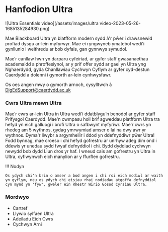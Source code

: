 # Hanfodion Ultra

![Ultra Essentials video](/assets/images/ultra video-2023-05-26-1685135284930.png)

Mae Blackboard Ultra yn blatfform modern sydd â'r pŵer i drawsnewid profiad dysgu ar-lein myfyrwyr. Mae ei ryngwyneb ymatebol wedi'i gynllunio i weithredu ar bob dyfais, gan gynnwys symudol.

Mae’r canllaw hwn yn darparu cyfeiriad, ar gyfer staff gwasanaethau academaidd a phroffesiynol, ar y prif offer sydd ar gael yn Ultra yng Nghaerdydd, gyda Chanllawiau Cychwyn Cyflym ar gyfer cyd-destun Caerdydd a dolenni i gymorth ar-lein cynhwysfawr.

Os oes angen mwy o gymorth arnoch, cysylltwch â DigEdSupport@caerdydd.ac.uk

### Cwrs Ultra mewn Ultra
Mae’r cwrs ar-lein Ultra in Ultra wedi’i ddatblygu’n benodol ar gyfer staff Prifysgol Caerdydd. Mae'n cwmpasu holl brif agweddau platfform Ultra tra hefyd yn eich galluogi i brofi Ultra o safbwynt myfyriwr. Mae'r cwrs yn rhedeg am 5 wythnos, gydag ymrwymiad amser o lai na dwy awr yr wythnos. Dyma'r llwybr a argymhellir i ddod yn ddefnyddiwr pŵer Ultra! Fodd bynnag, mae croeso i chi hefyd gofrestru ar unrhyw adeg dim ond i ddewis yr unedau sydd fwyaf defnyddiol i chi. Bydd dyddiad cychwyn newydd bob dydd Llun dros yr haf. I wneud cais am gofrestru yn Ultra in Ultra, cyflwynwch eich manylion ar y ffurflen gofrestru.

!!! Nodyn 

    Os ydych chi'n brin o amser a bod angen i chi roi eich modiwl ar waith yn gyflym, neu os ydych chi eisiau rhai nodiadau atgoffa defnyddiol cyn mynd yn 'fyw', gweler ein Rhestr Wirio Gosod Cyrsiau Ultra.

### Mordwyo

* Cartref
* Llywio sylfaen Ultra
* Adeiladu Eich Cwrs
* Cychwyn Arni
